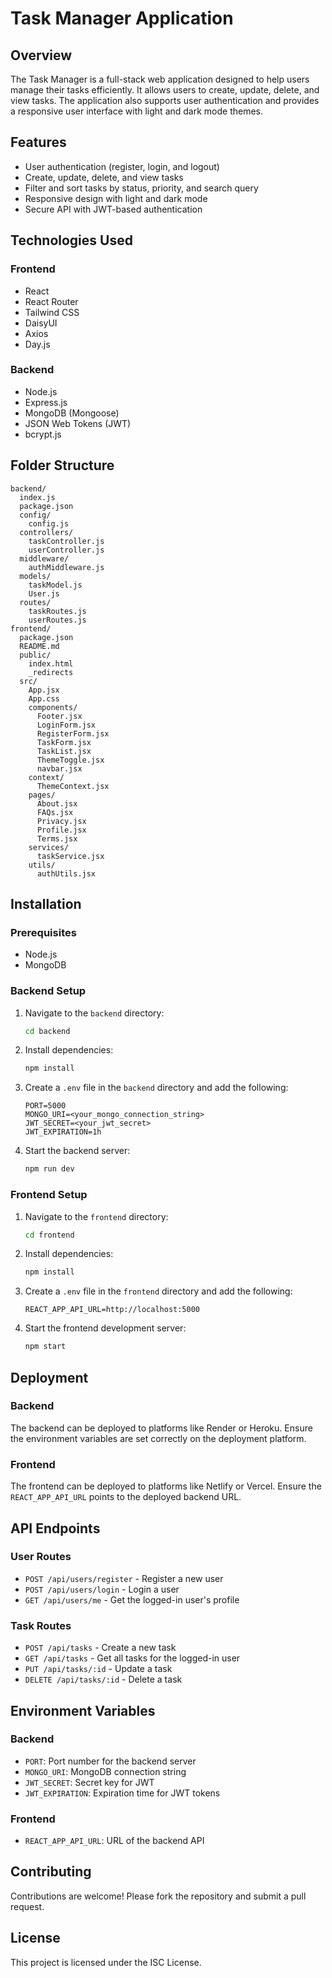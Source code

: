 # Task Manager Application

## Overview
The Task Manager is a full-stack web application designed to help users manage their tasks efficiently. It allows users to create, update, delete, and view tasks. The application also supports user authentication and provides a responsive user interface with light and dark mode themes.

## Features
- User authentication (register, login, and logout)
- Create, update, delete, and view tasks
- Filter and sort tasks by status, priority, and search query
- Responsive design with light and dark mode
- Secure API with JWT-based authentication

## Technologies Used
### Frontend
- React
- React Router
- Tailwind CSS
- DaisyUI
- Axios
- Day.js

### Backend
- Node.js
- Express.js
- MongoDB (Mongoose)
- JSON Web Tokens (JWT)
- bcrypt.js

## Folder Structure
```
backend/
  index.js
  package.json
  config/
    config.js
  controllers/
    taskController.js
    userController.js
  middleware/
    authMiddleware.js
  models/
    taskModel.js
    User.js
  routes/
    taskRoutes.js
    userRoutes.js
frontend/
  package.json
  README.md
  public/
    index.html
    _redirects
  src/
    App.jsx
    App.css
    components/
      Footer.jsx
      LoginForm.jsx
      RegisterForm.jsx
      TaskForm.jsx
      TaskList.jsx
      ThemeToggle.jsx
      navbar.jsx
    context/
      ThemeContext.jsx
    pages/
      About.jsx
      FAQs.jsx
      Privacy.jsx
      Profile.jsx
      Terms.jsx
    services/
      taskService.jsx
    utils/
      authUtils.jsx
```

## Installation

### Prerequisites
- Node.js
- MongoDB

### Backend Setup
1. Navigate to the `backend` directory:
   ```bash
   cd backend
   ```
2. Install dependencies:
   ```bash
   npm install
   ```
3. Create a `.env` file in the `backend` directory and add the following:
   ```env
   PORT=5000
   MONGO_URI=<your_mongo_connection_string>
   JWT_SECRET=<your_jwt_secret>
   JWT_EXPIRATION=1h
   ```
4. Start the backend server:
   ```bash
   npm run dev
   ```

### Frontend Setup
1. Navigate to the `frontend` directory:
   ```bash
   cd frontend
   ```
2. Install dependencies:
   ```bash
   npm install
   ```
3. Create a `.env` file in the `frontend` directory and add the following:
   ```env
   REACT_APP_API_URL=http://localhost:5000
   ```
4. Start the frontend development server:
   ```bash
   npm start
   ```

## Deployment
### Backend
The backend can be deployed to platforms like Render or Heroku. Ensure the environment variables are set correctly on the deployment platform.

### Frontend
The frontend can be deployed to platforms like Netlify or Vercel. Ensure the `REACT_APP_API_URL` points to the deployed backend URL.

## API Endpoints
### User Routes
- `POST /api/users/register` - Register a new user
- `POST /api/users/login` - Login a user
- `GET /api/users/me` - Get the logged-in user's profile

### Task Routes
- `POST /api/tasks` - Create a new task
- `GET /api/tasks` - Get all tasks for the logged-in user
- `PUT /api/tasks/:id` - Update a task
- `DELETE /api/tasks/:id` - Delete a task

## Environment Variables
### Backend
- `PORT`: Port number for the backend server
- `MONGO_URI`: MongoDB connection string
- `JWT_SECRET`: Secret key for JWT
- `JWT_EXPIRATION`: Expiration time for JWT tokens

### Frontend
- `REACT_APP_API_URL`: URL of the backend API

## Contributing
Contributions are welcome! Please fork the repository and submit a pull request.

## License
This project is licensed under the ISC License.